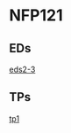 ﻿# NFP121

## EDs 
[eds2-3](https://ljuglaret.github.io/NFP121/ed2/)

## TPs
[tp1](https://ljuglaret.github.io/NFP121/tp1/)
